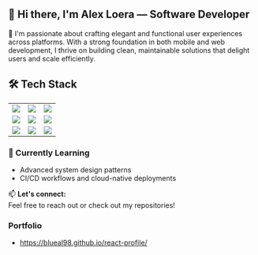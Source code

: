 ## 👋 Hi there, I'm Alex Loera — Software Developer

🎯 I'm passionate about crafting elegant and functional user experiences across platforms. With a strong foundation in both mobile and web development, I thrive on building clean, maintainable solutions that delight users and scale efficiently.

## 🛠️ Tech Stack

<table>
  <tr>
    <td align="center">
      <img src="https://img.shields.io/badge/SwiftUI-F05138?style=for-the-badge&logo=swift&logoColor=white" />
    </td>
    <td align="center">
      <img src="https://img.shields.io/badge/Jetpack_Compose-973e95?style=for-the-badge&logo=android&logoColor=white" />
    </td>
    <td align="center">
      <img src="https://img.shields.io/badge/React-61DAFB?style=for-the-badge&logo=react&logoColor=black" />
    </td>
  </tr>
  <tr>
    <td align="center">
      <img src="https://img.shields.io/badge/JavaScript-F7DF1E?style=for-the-badge&logo=javascript&logoColor=black" />
    </td>
    <td align="center">
      <img src="https://img.shields.io/badge/Kotlin-973e95?style=for-the-badge&logo=kotlin&logoColor=white" />
    </td>
    <td align="center">
      <img src="https://img.shields.io/badge/Java-ED8B00?style=for-the-badge&logo=java&logoColor=white" />
    </td>
  </tr>
  <tr>
    <td align="center">
      <img src="https://img.shields.io/badge/Spring_Boot-6DB33F?style=for-the-badge&logo=spring-boot&logoColor=white" />
    </td>
    <td align="center">
      <img src="https://img.shields.io/badge/Docker-2496ED?style=for-the-badge&logo=docker&logoColor=white" />
    </td>
    <td align="center">
      <img src="https://img.shields.io/badge/Postman-FF6C37?style=for-the-badge&logo=postman&logoColor=white" />
    </td>
  </tr>
</table>

### 🌱 Currently Learning

- Advanced system design patterns  
- CI/CD workflows and cloud-native deployments


📫 **Let's connect:**  
Feel free to reach out or check out my repositories!

### Portfolio

- https://blueal98.github.io/react-profile/
